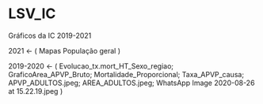# LSV_IC
Gráficos da IC 2019-2021

2021 <- (
Mapas População geral
)

2019-2020 <- (
Evolucao_tx.mort_HT_Sexo_regiao; 
GraficoArea_APVP_Bruto;
Mortalidade_Proporcional;
Taxa_APVP_causa;
APVP_ADULTOS.jpeg;
AREA_ADULTOS.jpeg;
WhatsApp Image 2020-08-26 at 15.22.19.jpeg
)
